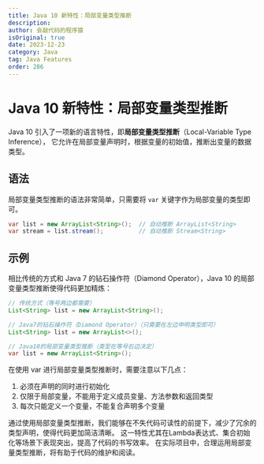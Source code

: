 ```yaml
---
title: Java 10 新特性：局部变量类型推断
description:
author: 会敲代码的程序猿
isOriginal: true
date: 2023-12-23
category: Java
tag: Java Features
order: 286
---
```


# Java 10 新特性：局部变量类型推断

Java 10 引入了一项新的语言特性，即**局部变量类型推断**（Local-Variable Type Inference），
它允许在局部变量声明时，根据变量的初始值，推断出变量的数据类型。

## 语法

局部变量类型推断的语法非常简单，只需要将 `var` 关键字作为局部变量的类型即可。

```java
var list = new ArrayList<String>();  // 自动推断 ArrayList<String>
var stream = list.stream();          // 自动推断 Stream<String>
```

## 示例

相比传统的方式和 Java 7 的钻石操作符（Diamond Operator），Java 10 的局部变量类型推断使得代码更加精炼：

```java
// 传统方式（等号两边都需要）
List<String> list = new ArrayList<String>();

// Java7的钻石操作符（Diamond Operator）（只需要在左边申明类型即可）
List<String> list = new ArrayList<>();

// Java10的局部变量类型推断（类型在等号右边决定）
var list = new ArrayList<String>();
```

在使用 var 进行局部变量类型推断时，需要注意以下几点：
1. 必须在声明的同时进行初始化
2. 仅限于局部变量，不能用于定义成员变量、方法参数和返回类型
3. 每次只能定义一个变量，不能复合声明多个变量

通过使用局部变量类型推断，我们能够在不失代码可读性的前提下，减少了冗余的类型声明，使得代码更加简洁清晰。
这一特性尤其在Lambda表达式、集合初始化等场景下表现突出，提高了代码的书写效率。
在实际项目中，合理运用局部变量类型推断，将有助于代码的维护和阅读。
